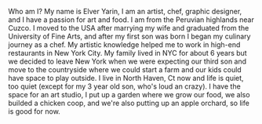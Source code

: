 Who am I?
My name is Elver Yarin, I am an artist, chef, graphic designer, and I have a passion for art and food. I am from the Peruvian highlands near Cuzco.
I moved to the USA after marrying my wife and graduated from the University of Fine Arts, and after my first son was born I began my culinary journey as a chef. My artistic knowledge helped me to work in high-end restaurants in New York City. My family lived in NYC for about 6 years but we decided to leave New York when we were expecting our third son and move to the countryside where we could start a farm and our kids could have space to play outside. I live in North Haven, Ct now and life is quiet, too quiet (except for my 3 year old son, who's loud an crazy). I have the space for an art studio, I put up a garden where we grow our food, we also builded a chicken coop, and we're also putting up an apple orchard, so life is good for now.

